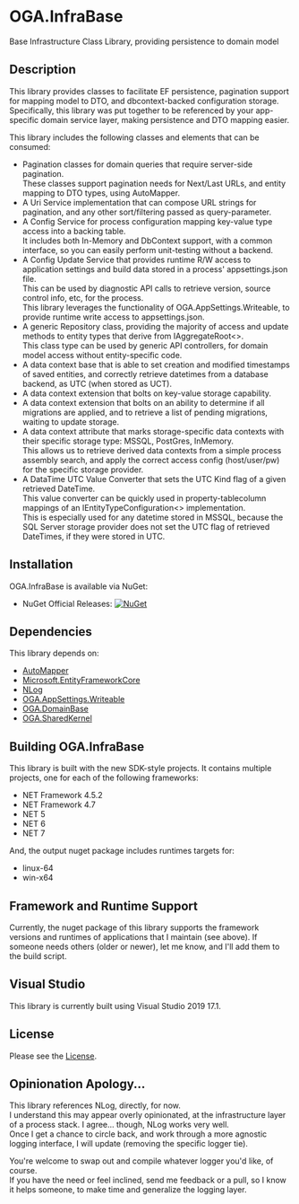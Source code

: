 # OGA.InfraBase
Base Infrastructure Class Library, providing persistence to domain model

## Description
This library provides classes to facilitate EF persistence, pagination support for mapping model to DTO, and dbcontext-backed configuration storage.\
Specifically, this library was put together to be referenced by your app-specific domain service layer, making persistence and DTO mapping easier.

This library includes the following classes and elements that can be consumed:
* Pagination classes for domain queries that require server-side pagination.\
  These classes support pagination needs for Next/Last URLs, and entity mapping to DTO types, using AutoMapper.
* A Uri Service implementation that can compose URL strings for pagination, and any other sort/filtering passed as query-parameter.
* A Config Service for process configuration mapping key-value type access into a backing table.\
  It includes both In-Memory and DbContext support, with a common interface, so you can easily perform unit-testing without a backend.
* A Config Update Service that provides runtime R/W access to application settings and build data stored in a process' appsettings.json file.\
  This can be used by diagnostic API calls to retrieve version, source control info, etc, for the process.\
  This library leverages the functionality of OGA.AppSettings.Writeable, to provide runtime write access to appsettings.json.
* A generic Repository class, providing the majority of access and update methods to entity types that derive from IAggregateRoot<>.\
  This class type can be used by generic API controllers, for domain model access without entity-specific code.
* A data context base that is able to set creation and modified timestamps of saved entities, and correctly retrieve datetimes from a database backend, as UTC (when stored as UCT).
* A data context extension that bolts on key-value storage capability.
* A data context extension that bolts on an ability to determine if all migrations are applied, and to retrieve a list of pending migrations, waiting to update storage.
* A data context attribute that marks storage-specific data contexts with their specific storage type: MSSQL, PostGres, InMemory.\
  This allows us to retrieve derived data contexts from a simple process assembly search, and apply the correct access config (host/user/pw) for the specific storage provider.
* A DataTime UTC Value Converter that sets the UTC Kind flag of a given retrieved DateTime.\
  This value converter can be quickly used in property-tablecolumn mappings of an IEntityTypeConfiguration<> implementation.\
  This is especially used for any datetime stored in MSSQL, because the SQL Server storage provider does not set the UTC flag of retrieved DateTimes, if they were stored in UTC.

## Installation
OGA.InfraBase is available via NuGet:
* NuGet Official Releases: [![NuGet](https://img.shields.io/nuget/vpre/OGA.InfraBase.svg?label=NuGet)](https://www.nuget.org/packages/OGA.InfraBase)

## Dependencies
This library depends on:
* [AutoMapper](https://github.com/AutoMapper/AutoMapper)
* [Microsoft.EntityFrameworkCore](https://github.com/dotnet/efcore)
* [NLog](https://github.com/NLog/NLog/)
* [OGA.AppSettings.Writeable](https://github.com/LeeWhite187/OGA.AppSettings.Writeable)
* [OGA.DomainBase](https://github.com/LeeWhite187/OGA.DomainBase)
* [OGA.SharedKernel](https://github.com/LeeWhite187/OGA.SharedKernel)

## Building OGA.InfraBase
This library is built with the new SDK-style projects.
It contains multiple projects, one for each of the following frameworks:
* NET Framework 4.5.2
* NET Framework 4.7
* NET 5
* NET 6
* NET 7

And, the output nuget package includes runtimes targets for:
* linux-64
* win-x64

## Framework and Runtime Support
Currently, the nuget package of this library supports the framework versions and runtimes of applications that I maintain (see above).
If someone needs others (older or newer), let me know, and I'll add them to the build script.

## Visual Studio
This library is currently built using Visual Studio 2019 17.1.

## License
Please see the [License](LICENSE).

## Opinionation Apology...
This library references NLog, directly, for now.\
I understand this may appear overly opinionated, at the infrastructure layer of a process stack. I agree... though, NLog works very well.\
Once I get a chance to circle back, and work through a more agnostic logging interface, I will update (removing the specific logger tie).

You're welcome to swap out and compile whatever logger you'd like, of course.\
If you have the need or feel inclined, send me feedback or a pull, so I know it helps someone, to make time and generalize the logging layer.

